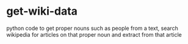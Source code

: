 # get-wiki-data
python code to get proper nouns such as people from a text, search wikipedia for articles on that proper noun and extract from that article 
